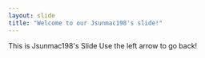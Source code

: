 ```yaml
---
layout: slide
title: "Welcome to our Jsunmac198's slide!"
---
```

This is Jsunmac198's Slide
Use the left arrow to go back!